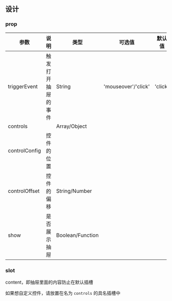 ## 设计

### prop

| 参数          | 说明               | 类型             | 可选值              | 默认值  |
| ------------- | ------------------ | ---------------- | ------------------- | ------- |
| triggerEvent  | 触发打开抽屉的事件 | String           | 'mouseover'/'click' | 'click' |
| controls      |                    | Array/Object     |                     |         |
| controlConfig | 控件的位置         |                  |                     |         |
| controlOffset | 控件的偏移         | String/Number    |                     |         |
| show          | 是否展示抽屉       | Boolean/Function |                     |         |

### slot

content，即抽屉里面的内容防止在默认插槽

如果想自定义控件，请放置在名为 `controls` 的具名插槽中
